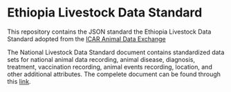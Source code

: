 # Ethiopia Livestock Data Standard
This repository contains the JSON standard the Ethiopia Livestock Data Standard adopted from the [ICAR Animal Data Exchange](https://github.com/adewg/ICAR/tree/ADE-1?tab=readme-ov-file)

The National Livestock Data Standard document contains standardized data sets for national animal data recording, animal disease, diagnosis, treatment, vaccination recording, animal events recording, location, and other additional attributes. The compelete document can be found through this [link](https://developmentgateway.org/wp-content/uploads/2024/03/Ethiopian-Ministry-of-Agriculture_Mar_05_2024_Final.pdf).

